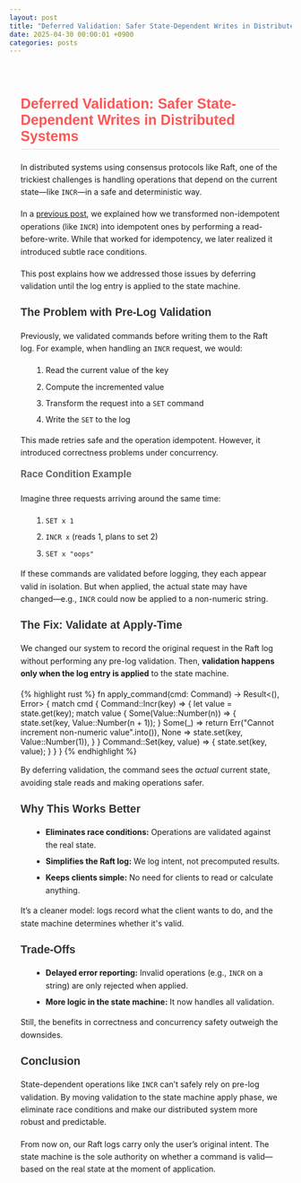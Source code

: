 ```yaml
---
layout: post
title: "Deferred Validation: Safer State-Dependent Writes in Distributed Systems"
date: 2025-04-30 00:00:01 +0900
categories: posts
---
```


<div class="post-content">
  <h2>Deferred Validation: Safer State-Dependent Writes in Distributed Systems</h2>

  <p>In distributed systems using consensus protocols like Raft, one of the trickiest challenges is handling operations that depend on the current state—like <code>INCR</code>—in a safe and deterministic way.</p>

  <p>In a <a href="/duva/posts/2025/04/15/incr">previous post</a>, we explained how we transformed non-idempotent operations (like <code>INCR</code>) into idempotent ones by performing a read-before-write. While that worked for idempotency, we later realized it introduced subtle race conditions.</p>

  <p>This post explains how we addressed those issues by deferring validation until the log entry is applied to the state machine.</p>

  <h3>The Problem with Pre-Log Validation</h3>

  <p>Previously, we validated commands before writing them to the Raft log. For example, when handling an <code>INCR</code> request, we would:</p>

  <ol>
    <li>Read the current value of the key</li>
    <li>Compute the incremented value</li>
    <li>Transform the request into a <code>SET</code> command</li>
    <li>Write the <code>SET</code> to the log</li>
  </ol>

  <p>This made retries safe and the operation idempotent. However, it introduced correctness problems under concurrency.</p>

  <h4>Race Condition Example</h4>

  <p>Imagine three requests arriving around the same time:</p>

  <ol>
    <li><code>SET x 1</code></li>
    <li><code>INCR x</code> (reads 1, plans to set 2)</li>
    <li><code>SET x "oops"</code></li>
  </ol>

  <p>If these commands are validated before logging, they each appear valid in isolation. But when applied, the actual state may have changed—e.g., <code>INCR</code> could now be applied to a non-numeric string.</p>

  <h3>The Fix: Validate at Apply-Time</h3>

  <p>We changed our system to record the original request in the Raft log without performing any pre-log validation. Then, <strong>validation happens only when the log entry is applied</strong> to the state machine.</p>

<div class="command-example">
  {% highlight rust %}
fn apply_command(cmd: Command) -> Result<(), Error> {
    match cmd {
        Command::Incr(key) => {
            let value = state.get(key);
            match value {
                Some(Value::Number(n)) => {
                    state.set(key, Value::Number(n + 1));
                }
                Some(_) => return Err("Cannot increment non-numeric value".into()),
                None => state.set(key, Value::Number(1)),
            }
        }
        Command::Set(key, value) => {
            state.set(key, value);
        }
    }
}
  {% endhighlight %}
</div>

  <p>By deferring validation, the command sees the <em>actual</em> current state, avoiding stale reads and making operations safer.</p>

  <h3>Why This Works Better</h3>

  <ul>
    <li><strong>Eliminates race conditions:</strong> Operations are validated against the real state.</li>
    <li><strong>Simplifies the Raft log:</strong> We log intent, not precomputed results.</li>
    <li><strong>Keeps clients simple:</strong> No need for clients to read or calculate anything.</li>
  </ul>

  <p>It’s a cleaner model: logs record what the client wants to do, and the state machine determines whether it's valid.</p>

  <h3>Trade-Offs</h3>

  <ul>
    <li><strong>Delayed error reporting:</strong> Invalid operations (e.g., <code>INCR</code> on a string) are only rejected when applied.</li>
    <li><strong>More logic in the state machine:</strong> It now handles all validation.</li>
  </ul>

  <p>Still, the benefits in correctness and concurrency safety outweigh the downsides.</p>

  <h3>Conclusion</h3>

  <p>State-dependent operations like <code>INCR</code> can’t safely rely on pre-log validation. By moving validation to the state machine apply phase, we eliminate race conditions and make our distributed system more robust and predictable.</p>

  <p>From now on, our Raft logs carry only the user’s original intent. The state machine is the sole authority on whether a command is valid—based on the real state at the moment of application.</p>
</div>

<style>
  .post-content {
    max-width: 800px;
    margin: 0 auto;
    padding: 20px;
  }

  .post-content h2 {
    font-family: 'Quicksand', sans-serif;
    font-size: 1.8em;
    color: #ff5555;
    margin-top: 1.5em;
    border-bottom: 1px solid #e0e0e0;
    padding-bottom: 0.3em;
  }

  .post-content h3 {
    font-family: 'Quicksand', sans-serif;
    font-size: 1.4em;
    color: #333333;
    margin-top: 1.2em;
  }

  .post-content h4 {
    font-size: 1.2em;
    color: #666666;
    margin-top: 1em;
  }

  .post-content ul,
  .post-content ol {
    margin-left: 1.5em;
    line-height: 1.6;
  }

  .post-content li {
    margin-bottom: 0.5em;
  }

  .post-content p {
    margin-bottom: 1.2em;
    line-height: 1.6;
  }

  .command-example pre {
    background-color: #f5f5f5;
    border-left: 4px solid #ff5555;
    padding: 10px;
    overflow-x: auto;
    font-family: monospace;
    font-size: 0.95em;
    font-color: #4323;
  }
</style>